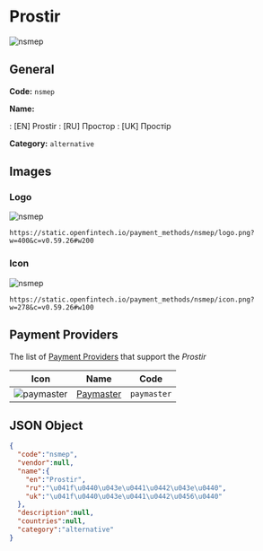 
# Prostir 
![nsmep](https://static.openfintech.io/payment_methods/nsmep/logo.png?w=400&c=v0.59.26#w200)  

## General 
**Code:** `nsmep` 
 
**Name:** 
 
:	[EN] Prostir 
:	[RU] Простор 
:	[UK] Простір 
 
**Category:** `alternative` 
 

## Images 

### Logo 
![nsmep](https://static.openfintech.io/payment_methods/nsmep/logo.png?w=400&c=v0.59.26#w200)  

```
https://static.openfintech.io/payment_methods/nsmep/logo.png?w=400&c=v0.59.26#w200
```  

### Icon 
![nsmep](https://static.openfintech.io/payment_methods/nsmep/icon.png?w=278&c=v0.59.26#w100)  

```
https://static.openfintech.io/payment_methods/nsmep/icon.png?w=278&c=v0.59.26#w100
```  

## Payment Providers 
 
The list of [Payment Providers](/payment-providers/) that support the _Prostir_ 

|Icon|Name|Code| 
|:---:|:---:|:---:| 
|![paymaster](https://static.openfintech.io/payment_providers/paymaster/icon.svg?w=278&c=v0.59.26#w100) |[Paymaster](/payment-providers/paymaster/)|`paymaster`| 
 

## JSON Object 

```json
{
  "code":"nsmep",
  "vendor":null,
  "name":{
    "en":"Prostir",
    "ru":"\u041f\u0440\u043e\u0441\u0442\u043e\u0440",
    "uk":"\u041f\u0440\u043e\u0441\u0442\u0456\u0440"
  },
  "description":null,
  "countries":null,
  "category":"alternative"
}
```  
